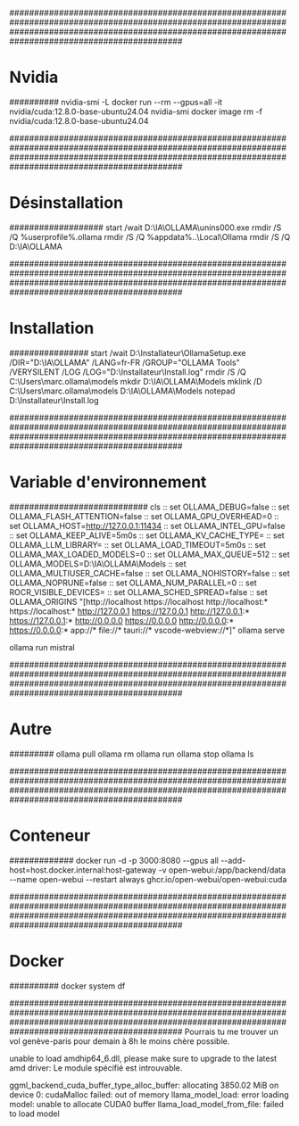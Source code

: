 ###########################################################################################################################################################################################################
# Nvidia #
##########
nvidia-smi -L
docker run --rm --gpus=all -it nvidia/cuda:12.8.0-base-ubuntu24.04 nvidia-smi
docker image rm -f nvidia/cuda:12.8.0-base-ubuntu24.04


###########################################################################################################################################################################################################
# Désinstallation #
###################
start /wait D:\IA\OLLAMA\unins000.exe
rmdir /S /Q %userprofile%\.ollama
rmdir /S /Q %appdata%\..\Local\Ollama
rmdir /S /Q D:\IA\OLLAMA

###########################################################################################################################################################################################################
# Installation #
################
start /wait D:\Installateur\OllamaSetup.exe /DIR="D:\IA\OLLAMA" /LANG=fr-FR /GROUP="OLLAMA Tools" /VERYSILENT /LOG /LOG="D:\Installateur\Install.log"
rmdir /S /Q C:\Users\marc\.ollama\models
mkdir D:\IA\OLLAMA\Models
mklink /D C:\Users\marc\.ollama\models D:\IA\OLLAMA\Models
notepad D:\Installateur\Install.log


###########################################################################################################################################################################################################
# Variable d'environnement #
############################
cls
:: set OLLAMA_DEBUG=false
:: set OLLAMA_FLASH_ATTENTION=false
:: set OLLAMA_GPU_OVERHEAD=0
:: set OLLAMA_HOST=http://127.0.0.1:11434
:: set OLLAMA_INTEL_GPU=false
:: set OLLAMA_KEEP_ALIVE=5m0s
:: set OLLAMA_KV_CACHE_TYPE=
:: set OLLAMA_LLM_LIBRARY=
:: set OLLAMA_LOAD_TIMEOUT=5m0s
:: set OLLAMA_MAX_LOADED_MODELS=0
:: set OLLAMA_MAX_QUEUE=512
:: set OLLAMA_MODELS=D:\\IA\\OLLAMA\\Models
:: set OLLAMA_MULTIUSER_CACHE=false
:: set OLLAMA_NOHISTORY=false
:: set OLLAMA_NOPRUNE=false
:: set OLLAMA_NUM_PARALLEL=0
:: set ROCR_VISIBLE_DEVICES=
:: set OLLAMA_SCHED_SPREAD=false
:: set OLLAMA_ORIGINS "[http://localhost https://localhost http://localhost:* https://localhost:* http://127.0.0.1 https://127.0.0.1 http://127.0.0.1:* https://127.0.0.1:* http://0.0.0.0 https://0.0.0.0 http://0.0.0.0:* https://0.0.0.0:* app://* file://* tauri://* vscode-webview://*]"
ollama serve

ollama run mistral

###########################################################################################################################################################################################################
# Autre #
#########
ollama pull <MODEL>
ollama rm   <MODEL>
ollama run  <MODEL>
ollama stop <MODEL>
ollama ls


###########################################################################################################################################################################################################
# Conteneur #
#############
docker run -d -p 3000:8080 --gpus all --add-host=host.docker.internal:host-gateway -v open-webui:/app/backend/data --name open-webui --restart always ghcr.io/open-webui/open-webui:cuda


###########################################################################################################################################################################################################
# Docker #
##########
docker system df


###########################################################################################################################################################################################################
Pourrais tu me trouver un vol genève-paris pour demain à 8h le moins chère possible.


unable to load amdhip64_6.dll, please make sure to upgrade to the latest amd driver: Le module spécifié est introuvable.

ggml_backend_cuda_buffer_type_alloc_buffer: allocating 3850.02 MiB on device 0: cudaMalloc failed: out of memory
llama_model_load: error loading model: unable to allocate CUDA0 buffer
llama_load_model_from_file: failed to load model





